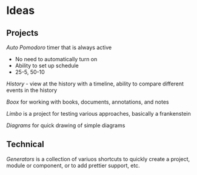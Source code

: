 # Ideas

## Projects

*Auto Pomodoro* timer that is always active

- No need to automatically turn on
- Ability to set up schedule
- 25-5, 50-10

*History* - view at the history with a timeline, ability to compare different events in the history

*Boox* for working with books, documents, annotations, and notes

*Limbo* is a project for testing various approaches, basically a frankenstein

*Diagrams* for quick drawing of simple diagrams

## Technical

*Generators* is a collection of variuos shortcuts to quickly create a project, module or component, or to add prettier support, etc.